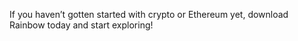 If you haven’t gotten started with crypto or Ethereum yet, download Rainbow today and start exploring!